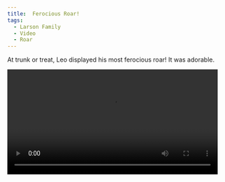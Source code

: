```yaml
---
title:  Ferocious Roar!
tags:
  - Larson Family
  - Video
  - Roar
---
```


At trunk or treat, Leo displayed his most ferocious roar!  It was adorable.     

<!--more-->

<div>
    <video width="480" controls> 
      <source src="/theme/img/Roar.mp4" type=video/mp4>
    </video>
</div>




